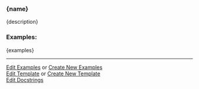 ### <a id="{id}">{name}</a>
{description}

### Examples:
{examples}

___

[Edit Examples](https://github.com/{github_username}/{main_package_name}/edit/gh-pages/ci/examples/{url}) or 
[Create New Examples](https://github.com/{github_username}/{main_package_name}/new/gh-pages/?filename=ci/examples/{url}) <br/>
[Edit Template](https://github.com/{github_username}/{main_package_name}/edit/gh-pages/ci/docs/{url}) or 
[Create New Template](https://github.com/{github_username}/{main_package_name}/new/gh-pages/?filename=ci/docs/templates/{url}) <br/>
[Edit Docstrings](https://github.com/{github_username}/{package_name}/edit/master/{file_url}?message=Update%20Docs)

